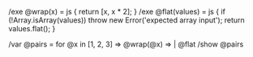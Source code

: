 /exe @wrap(x) = js { return [x, x * 2]; }
/exe @flat(values) = js {
  if (!Array.isArray(values)) throw new Error('expected array input');
  return values.flat();
}

/var @pairs = for @x in [1, 2, 3] => @wrap(@x) => | @flat
/show @pairs